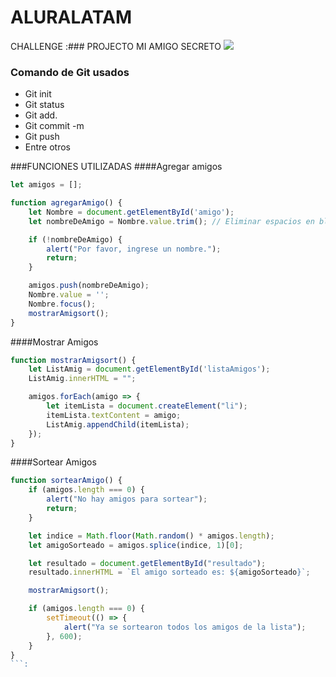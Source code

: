 # ALURALATAM
CHALLENGE
:### PROJECTO MI AMIGO SECRETO 
![](https://itconnect.lat/portal/wp-content/uploads/2023/03/Oracle-Next-Education--e1678304093153.png)
### Comando de Git usados 
- Git init
- Git status
- Git add.
- Git commit -m
- Git push
- Entre otros

###FUNCIONES UTILIZADAS
####Agregar amigos 

```javascript
let amigos = [];

function agregarAmigo() {
    let Nombre = document.getElementById('amigo');
    let nombreDeAmigo = Nombre.value.trim(); // Eliminar espacios en blanco

    if (!nombreDeAmigo) {
        alert("Por favor, ingrese un nombre.");
        return;
    }

    amigos.push(nombreDeAmigo);
    Nombre.value = '';
    Nombre.focus();
    mostrarAmigsort();
}
```
####Mostrar Amigos 
```javascript
function mostrarAmigsort() {
    let ListAmig = document.getElementById('listaAmigos');
    ListAmig.innerHTML = "";

    amigos.forEach(amigo => {
        let itemLista = document.createElement("li");
        itemLista.textContent = amigo;
        ListAmig.appendChild(itemLista);
    });
}
```
####Sortear Amigos 
```javascript
function sortearAmigo() {
    if (amigos.length === 0) {
        alert("No hay amigos para sortear");
        return;
    }

    let indice = Math.floor(Math.random() * amigos.length);
    let amigoSorteado = amigos.splice(indice, 1)[0];

    let resultado = document.getElementById("resultado");
    resultado.innerHTML = `El amigo sorteado es: ${amigoSorteado}`;

    mostrarAmigsort();

    if (amigos.length === 0) {
        setTimeout(() => {
            alert("Ya se sortearon todos los amigos de la lista");
        }, 600);
    }
}
```:
